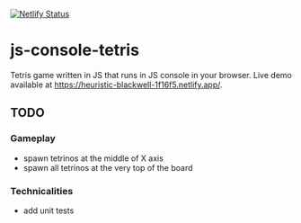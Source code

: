 [![Netlify Status](https://api.netlify.com/api/v1/badges/2fa0853e-74d6-40a3-a172-d7f30f6c7ed3/deploy-status)](https://app.netlify.com/sites/heuristic-blackwell-1f16f5/deploys)

# js-console-tetris
Tetris game written in JS that runs in JS console in your browser. Live demo available at https://heuristic-blackwell-1f16f5.netlify.app/.

## TODO
### Gameplay
- spawn tetrinos at the middle of X axis
- spawn all tetrinos at the very top of the board

### Technicalities
- add unit tests
